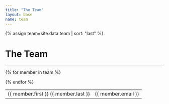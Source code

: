 ```yaml
---
title: "The Team"
layout: base
name: team
---
```


{% assign team=site.data.team | sort: "last" %}

# The Team

---

<table width="100%">

  {% for member in team %}
  <tr class="bland">
  <td>{{ member.first }} {{ member.last }}</td>
  <td>{{ member.email }}</td>
  </tr>
  {% endfor %}

</table>
